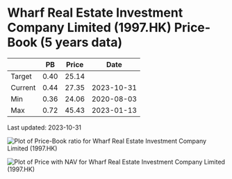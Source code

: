 # Wharf Real Estate Investment Company Limited (1997.HK) Price-Book (5 years data)

|     | PB   | Price | Date       |
|-----|------|-------|------------|
| Target | 0.40 | 25.14  |  |
| Current | 0.44 | 27.35  | 2023-10-31 |
| Min | 0.36 | 24.06  | 2020-08-03 |
| Max | 0.72 | 45.43  | 2023-01-13 |

Last updated: 2023-10-31

![Plot of Price-Book ratio for Wharf Real Estate Investment Company Limited (1997.HK)](1997_pb_5.png)

![Plot of Price with NAV for Wharf Real Estate Investment Company Limited (1997.HK)](1997_price_nav_5.png)
